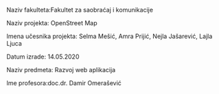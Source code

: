Naziv fakulteta:Fakultet za saobraćaj i komunikacije

Naziv projekta: OpenStreet Map

Imena učesnika projekta: Selma Mešić, Amra Prijić, Nejla Jašarević, Lajla Ljuca

Datum izrade: 14.05.2020

Naziv predmeta: Razvoj web aplikacija

Ime profesora:doc.dr. Damir Omerašević

